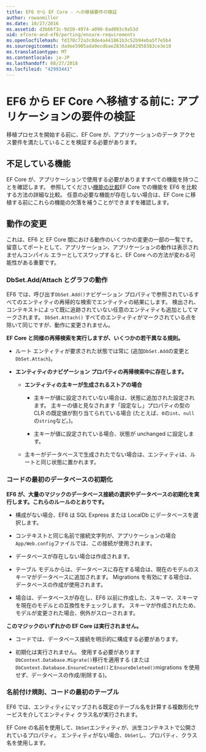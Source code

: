 ```yaml
---
title: EF6 から EF Core - への移植要件の検証
author: rowanmiller
ms.date: 10/27/2016
ms.assetid: d3b66f3c-9d10-4974-a090-8ad093c9a53d
uid: efcore-and-ef6/porting/ensure-requirements
ms.openlocfilehash: fd378c72a3c8de4a441861b3c52b94eba5f7e5b4
ms.sourcegitcommit: dadee5905ada9ecdbae28363a682950383ce3e10
ms.translationtype: MT
ms.contentlocale: ja-JP
ms.lasthandoff: 08/27/2018
ms.locfileid: "42993441"
---
```

# <a name="before-porting-from-ef6-to-ef-core-validate-your-applications-requirements"></a>EF6 から EF Core へ移植する前に: アプリケーションの要件の検証

移植プロセスを開始する前に、EF Core が、アプリケーションのデータ アクセス要件を満たしていることを検証する必要があります。

## <a name="missing-features"></a>不足している機能

EF Core が、アプリケーションで使用する必要がありますすべての機能を持つことを確認します。 参照してください[機能の比較](../features.md)EF Core での機能を EF6 を比較する方法の詳細な比較。 任意の必要な機能が存在しない場合は、EF Core に移植する前にこれらの機能の欠落を補うことができますを確認します。

## <a name="behavior-changes"></a>動作の変更

これは、EF6 と EF Core 間における動作のいくつかの変更の一部の一覧です。 留意してポートとして、アプリケーション、アプリケーションの動作は表示されませんコンパイル エラーとしてスワップすると、EF Core への方法が変わる可能性がある重要です。

### <a name="dbsetaddattach-and-graph-behavior"></a>DbSet.Add/Attach とグラフの動作

EF6 では、呼び出す`DbSet.Add()`ナビゲーション プロパティで参照されているすべてのエンティティの再帰的な検索でエンティティの結果にします。 検出され、コンテキストによって既に追跡されていない任意のエンティティも追加としてマークされます。 `DbSet.Attach()` すべてのエンティティがマークされている点を除いて同じですが、動作に変更されません。

**EF Core と同様の再帰検索を実行しますが、いくつかの若干異なる規則。**

*  ルート エンティティが要求された状態では常に (追加`DbSet.Add`の変更と`DbSet.Attach`)。

*  **エンティティのナビゲーション プロパティの再帰検索中に存在します。**

    *  **エンティティの主キーが生成されるストアの場合**

        * 主キーが値に設定されていない場合は、状態に追加された設定されます。 主キーの値と見なされます「設定なし」プロパティの型の CLR の既定値が割り当てられている場合 (たとえば、`0`の`int`、`null`の`string`など。)。

        * 主キーが値に設定されている場合、状態が unchanged に設定します。

    *  主キーがデータベースで生成されたでない場合は、エンティティは、ルートと同じ状態に置かれます。

### <a name="code-first-database-initialization"></a>コードの最初のデータベースの初期化

**EF6 が、大量のマジックのデータベース接続の選択やデータベースの初期化を実行します。これらのルールのとおりです。**

* 構成がない場合、EF6 は SQL Express または LocalDb にデータベースを選択します。

* コンテキストと同じ名前で接続文字列が、アプリケーションの場合`App/Web.config`ファイルでは、この接続が使用されます。

* データベースが存在しない場合は作成されます。

* テーブル モデルからは、データベースに存在する場合は、現在のモデルのスキーマがデータベースに追加されます。 Migrations を有効にする場合は、データベースの作成が使用されます。

* 場合は、データベースが存在し、EF6 以前に作成した、スキーマ、スキーマを現在のモデルとの互換性をチェックします。 スキーマが作成されたため、モデルが変更された場合、例外がスローされます。

**このマジックのいずれかの EF Core は実行されません。**

* コードでは、データベース接続を明示的に構成する必要があります。

* 初期化は実行されません。 使用する必要があります`DbContext.Database.Migrate()`移行を適用する (または`DbContext.Database.EnsureCreated()`と`EnsureDeleted()`migrations を使用せず、データベースの作成/削除する)。

### <a name="code-first-table-naming-convention"></a>名前付け規則、コードの最初のテーブル

EF6 では、エンティティにマップされる既定のテーブル名を計算する複数形化サービスを介してエンティティ クラス名が実行されます。

EF Core の名前を使用して、`DbSet`エンティティが、派生コンテキストで公開されているプロパティ。 エンティティがない場合、`DbSet`し、プロパティ、クラス名を使用します。
